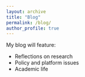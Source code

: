 ```yaml
---
layout: archive
title: "Blog"
permalink: /blog/
author_profile: true
---
```


My blog will feature:
- Reflections on research
- Policy and platform issues
- Academic life